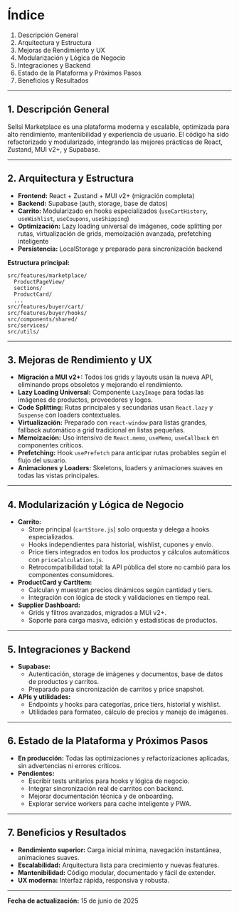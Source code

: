 # Índice

1. Descripción General
2. Arquitectura y Estructura
3. Mejoras de Rendimiento y UX
4. Modularización y Lógica de Negocio
5. Integraciones y Backend
6. Estado de la Plataforma y Próximos Pasos
7. Beneficios y Resultados

---

## 1. Descripción General

Sellsi Marketplace es una plataforma moderna y escalable, optimizada para alto rendimiento, mantenibilidad y experiencia de usuario. El código ha sido refactorizado y modularizado, integrando las mejores prácticas de React, Zustand, MUI v2+, y Supabase.

---

## 2. Arquitectura y Estructura

- **Frontend:** React + Zustand + MUI v2+ (migración completa)
- **Backend:** Supabase (auth, storage, base de datos)
- **Carrito:** Modularizado en hooks especializados (`useCartHistory`, `useWishlist`, `useCoupons`, `useShipping`)
- **Optimización:** Lazy loading universal de imágenes, code splitting por rutas, virtualización de grids, memoización avanzada, prefetching inteligente
- **Persistencia:** LocalStorage y preparado para sincronización backend

**Estructura principal:**
```
src/features/marketplace/
  ProductPageView/
  sections/
  ProductCard/
  ...
src/features/buyer/cart/
src/features/buyer/hooks/
src/components/shared/
src/services/
src/utils/
```

---

## 3. Mejoras de Rendimiento y UX

- **Migración a MUI v2+:** Todos los grids y layouts usan la nueva API, eliminando props obsoletos y mejorando el rendimiento.
- **Lazy Loading Universal:** Componente `LazyImage` para todas las imágenes de productos, proveedores y logos.
- **Code Splitting:** Rutas principales y secundarias usan `React.lazy` y `Suspense` con loaders contextuales.
- **Virtualización:** Preparado con `react-window` para listas grandes, fallback automático a grid tradicional en listas pequeñas.
- **Memoización:** Uso intensivo de `React.memo`, `useMemo`, `useCallback` en componentes críticos.
- **Prefetching:** Hook `usePrefetch` para anticipar rutas probables según el flujo del usuario.
- **Animaciones y Loaders:** Skeletons, loaders y animaciones suaves en todas las vistas principales.

---

## 4. Modularización y Lógica de Negocio

- **Carrito:**
  - Store principal (`cartStore.js`) solo orquesta y delega a hooks especializados.
  - Hooks independientes para historial, wishlist, cupones y envío.
  - Price tiers integrados en todos los productos y cálculos automáticos con `priceCalculation.js`.
  - Retrocompatibilidad total: la API pública del store no cambió para los componentes consumidores.
- **ProductCard y CartItem:**
  - Calculan y muestran precios dinámicos según cantidad y tiers.
  - Integración con lógica de stock y validaciones en tiempo real.
- **Supplier Dashboard:**
  - Grids y filtros avanzados, migrados a MUI v2+.
  - Soporte para carga masiva, edición y estadísticas de productos.

---

## 5. Integraciones y Backend

- **Supabase:**
  - Autenticación, storage de imágenes y documentos, base de datos de productos y carritos.
  - Preparado para sincronización de carritos y price snapshot.
- **APIs y utilidades:**
  - Endpoints y hooks para categorías, price tiers, historial y wishlist.
  - Utilidades para formateo, cálculo de precios y manejo de imágenes.

---

## 6. Estado de la Plataforma y Próximos Pasos

- **En producción:** Todas las optimizaciones y refactorizaciones aplicadas, sin advertencias ni errores críticos.
- **Pendientes:**
  - Escribir tests unitarios para hooks y lógica de negocio.
  - Integrar sincronización real de carritos con backend.
  - Mejorar documentación técnica y de onboarding.
  - Explorar service workers para cache inteligente y PWA.

---

## 7. Beneficios y Resultados

- **Rendimiento superior:** Carga inicial mínima, navegación instantánea, animaciones suaves.
- **Escalabilidad:** Arquitectura lista para crecimiento y nuevas features.
- **Mantenibilidad:** Código modular, documentado y fácil de extender.
- **UX moderna:** Interfaz rápida, responsiva y robusta.

---

**Fecha de actualización:** 15 de junio de 2025
